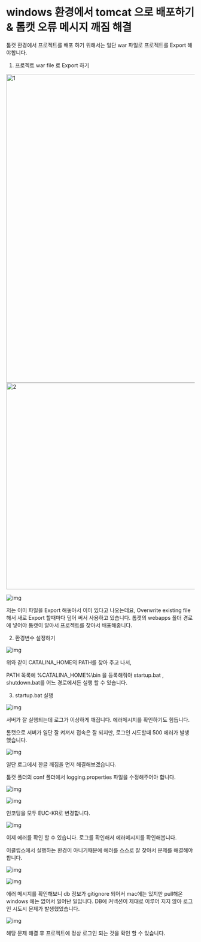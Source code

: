 # windows 환경에서 tomcat 으로 배포하기 & 톰캣 오류 메시지 깨짐 해결

톰캣 환경에서 프로젝트를 배포 하기 위해서는 일단 war 파일로 프로젝트를 Export 해야합니다.

1. 프로젝트 war file 로 Export 하기



<img src=https://raw.githubusercontent.com/Shane-Park/markdownBlog/master/oldbackup/nums/71.assets/img-20230412222731559.webp width=525 height=823 alt=1>

<img src=https://raw.githubusercontent.com/Shane-Park/markdownBlog/master/oldbackup/nums/71.assets/img-20230412222731541.webp width=527 height=551 alt=2>

![img](https://raw.githubusercontent.com/Shane-Park/markdownBlog/master/oldbackup/nums/71.assets/img-20230412222731526.webp)



저는 이미 파일을 Export 해놓아서 이미 있다고 나오는데요, Overwrite existing file 해서 새로 Export 할때마다 덮어 써서 사용하고 있습니다. 톰캣의 webapps 폴더 경로에 넣어야 톰캣이 알아서 프로젝트를 찾아서 배포해줍니다.

 

2. 환경변수 설정하기



![img](https://raw.githubusercontent.com/Shane-Park/markdownBlog/master/oldbackup/nums/71.assets/img-20230412222731546.webp)



위와 같이 CATALINA_HOME의 PATH를  찾아 주고 나서,

PATH 목록에 %CATALINA_HOME%\bin 을 등록해줘야 startup.bat , shutdown.bat를 어느 경로에서든 실행 할 수 있습니다.

 

3. startup.bat 실행

 



![img](https://raw.githubusercontent.com/Shane-Park/markdownBlog/master/oldbackup/nums/71.assets/img-20230412222731573.webp)



서버가 잘 실행되는데 로그가 이상하게 깨집니다. 에러메시지를 확인하기도 힘듭니다.

 

톰캣으로 서버가 일단 잘 켜져서 접속은 잘 되지만, 로그인 시도할때  500 에러가 발생 했습니다.

 



![img](https://raw.githubusercontent.com/Shane-Park/markdownBlog/master/oldbackup/nums/71.assets/img-20230412222731599.webp)



 

일단 로그에서 한글 깨짐을 먼저 해결해보겠습니다.

톰캣 폴더의 conf 폴더에서 logging.properties 파일을 수정해주어야 합니다.



![img](https://raw.githubusercontent.com/Shane-Park/markdownBlog/master/oldbackup/nums/71.assets/img-20230412222731539.webp)

![img](https://raw.githubusercontent.com/Shane-Park/markdownBlog/master/oldbackup/nums/71.assets/img-20230412222731554.webp)



 

인코딩을 모두 EUC-KR로 변경합니다.

 



![img](https://raw.githubusercontent.com/Shane-Park/markdownBlog/master/oldbackup/nums/71.assets/img-20230412222731584.webp)



 

이제 에러를 확인 할 수 있습니다. 로그를 확인해서 에러메시지를 확인해봅니다.

이클립스에서 실행하는 환경이 아니기때문에 에러를 스스로 잘 찾아서 문제를 해결해야 합니다.



![img](https://raw.githubusercontent.com/Shane-Park/markdownBlog/master/oldbackup/nums/71.assets/img-20230412222731572.webp)

![img](https://raw.githubusercontent.com/Shane-Park/markdownBlog/master/oldbackup/nums/71.assets/img-20230412222731603.webp)



 

에러 메시지를 확인해보니 db 정보가 gitignore 되어서 mac에는 있지만 pull해온 windows 에는 없어서 일어난 일입니다. DB에 커넥션이 제대로 이루어 지지 않아 로그인 시도시 문제가 발생했었습니다.

 



![img](https://raw.githubusercontent.com/Shane-Park/markdownBlog/master/oldbackup/nums/71.assets/img-20230412222731694.webp)



 

해당 문제 해결 후 프로젝트에 정상 로그인 되는 것을 확인 할 수 있습니다.